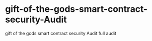 # gift-of-the-gods-smart-contract-security-Audit
gift of the gods smart contract security Audit full audit 
